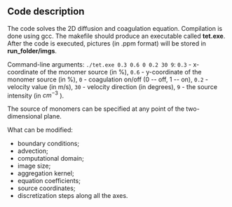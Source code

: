 ## Code description

The code solves the 2D diffusion and coagulation equation. Compilation is done using gcc. The makefile should produce an executable called **tet.exe**. After the code is executed, pictures (in .ppm format) will be stored in **run_folder/imgs**.

Command-line arguments: ``./tet.exe 0.3 0.6 0 0.2 30 9``: ``0.3`` - x-coordinate of the monomer source (in %), ``0.6`` - y-coordinate of the monomer source (in %), ``0`` - coagulation on/off (0 -- off, 1 -- on), ``0.2`` - velocity value (in m/s), ``30`` - velocity direction (in degrees), ``9`` - the source intensity (in $cm^{-3}$ ).

The source of monomers can be specified at any point of the two-dimensional plane.

What can be modified:
* boundary conditions;
* advection;
* computational domain;
* image size;
* aggregation kernel;
* equation coefficients;
* source coordinates;
* discretization steps along all the axes.
